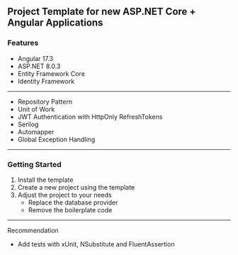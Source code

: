 ## Project Template for new ASP.NET Core + Angular Applications

### Features
- Angular 17.3
- ASP.NET 8.0.3
- Entity Framework Core
- Identity Framework
---
- Repository Pattern
- Unit of Work
- JWT Authentication with HttpOnly RefreshTokens
- Serilog
- Automapper
- Global Exception Handling

---

### Getting Started
1. Install the template
2. Create a new project using the template
3. Adjust the project to your needs 
   - Replace the database provider
   - Remove the boilerplate code

---

Recommendation
- Add tests with xUnit, NSubstitute and FluentAssertion


